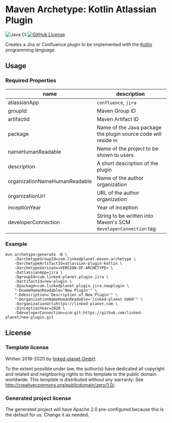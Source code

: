 # Maven Archetype: Kotlin Atlassian Plugin
![Java CI](https://github.com/link-time/atlassian-plugin-kotlin/workflows/Java%20CI/badge.svg)
[![GitHub License](https://img.shields.io/badge/license-CC0%201.0%20Universal-blue.svg?style=flat)](https://creativecommons.org/publicdomain/zero/1.0/legalcode)

Creates a Jira or Confluence plugin to be implemented with the
[Kotlin](https://kotlinlang.org/) programming language.


## Usage

### Required Properties
| name | description |
| ---- | ----------- |
| atlassianApp | `confluence`, `jira` |
| groupId | Maven Group ID |
| artifactId | Maven Artifact ID |
| package | Name of the Java package the plugin source code will reside in |
| nameHumanReadable | Name of the project to be shown to users |
| description | A short description of the plugin |
| organizationNameHumanReadable | Name of the author organization |
| organizationUrl | URL of the author organization |
| inceptionYear | Year of inception |
| developerConnection | String to be written into Maven's SCM `developerConnection` tag |

### Example
```
mvn archetype:generate -B \
    -DarchetypeGroupId=com.linkedplanet.maven.archetype \
    -DarchetypeArtifactId=atlassian-plugin-kotlin \
    -DarchetypeVersion=<VERSION-OF-ARCHETYPE> \
    -DatlassianApp=jira \
    -DgroupId=com.linked-planet.plugin.jira \
    -DartifactId=new-plugin \
    -Dpackage=com.linkedplanet.plugin.jira.newplugin \
    "-DnameHumanReadable='New Plugin'" \
    "-Ddescription='Description of New Plugin'" \
    "-DorganizationNameHumanReadable='linked-planet GmbH'" \
    -DorganizationUrl=https://linked-planet.com \
    -DinceptionYear=2020 \
    -DdeveloperConnection=scm:git:https://github.com/linked-planet/new-plugin.git
```


## License

### Template license
Written 2019-2020 by [linked-planet GmbH](https://www.linked-planet.com).

To the extent possible under law, the author(s) have dedicated all copyright and related
and neighboring rights to this template to the public domain worldwide.
This template is distributed without any warranty. See <http://creativecommons.org/publicdomain/zero/1.0/>.

### Generated project license
The generated project will have Apache 2.0 pre-configured because this is the default
for us. Change it as needed.